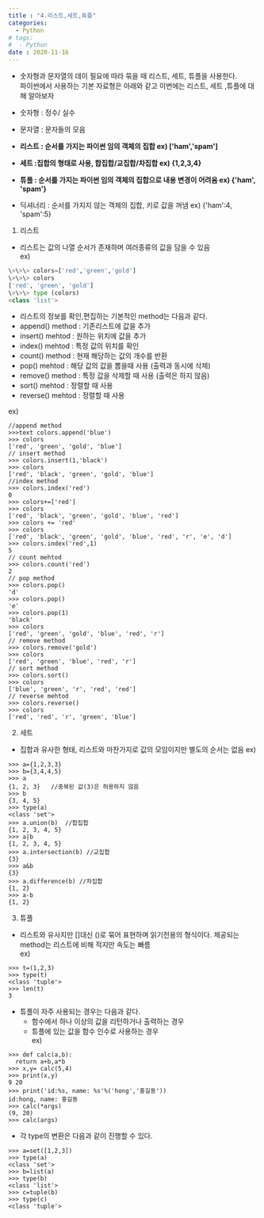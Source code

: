 ```yaml
---
title : "4.리스트,세트,튜플"
categories:
  - Python
# tags:
#  - Python
date : 2020-11-16
---
```


- 숫자형과 문자열의 데이 필요에 따라 묶을 때 리스트, 세트, 튜플을 사용한다.  
파이썬에서 사용하는 기본 자료형은 아래와 같고 이번에는 리스트, 세트 ,튜플에 대해 알아보자  
 
 - 숫자형 : 정수/ 실수  
 - 문자열 : 문자들의 모음  
 - **리스트 : 순서를 가지는 파이썬 임의 객체의 집합 ex) \['ham','spam']**  
 - **세트 :집합의 형태로 사용, 합집합/교집합/차집합  ex) {1,2,3,4}**  
 - **튜플 : 순서를 가지는 파이썬 임의 객체의 집합으로 내용 변경이 어려움 ex) {'ham', 'spam'}**  
 - 딕셔너리 : 순서를 가지지 않는 객체의 집합, 키로 값을 꺼냄 ex) {'ham':4, 'spam':5}  

1. 리스트 
- 리스트는 값의 나열 순서가 존재하며 여러종류의 값을 담을 수 있음  
 ex)  
```python
\>\>\> colors=['red','green','gold']
\>\>\> colors
['red', 'green', 'gold']
\>\>\> type (colors)
<class 'list'>  
```
 
 - 리스트의 정보를 확인,편집하는 기본적인 method는 다음과 같다.   
  - append() method : 기존리스트에 값을 추가 
  - insert() mehtod : 원하는 위치에 값을 추가 
  - index() mehtod : 특정 값의 위치를 확인  
  - count() method : 현재 해당하는 값의 개수를 반환  
  - pop() mehtod : 해당 값의 값을 뽑을때 사용 (출력과 동시에 삭제)
  - remove() method : 특정 값을 삭제할 때 사용 (출력은 하지 않음)  
  - sort() mehtod : 정렬할 때 사용  
  - reverse() mehtod : 정렬할 때 사용 

 ex)
```
//append method
>>>text colors.append('blue')
>>> colors
['red', 'green', 'gold', 'blue']
// insert method
>>> colors.insert(1,'black')
>>> colors
['red', 'black', 'green', 'gold', 'blue']
//index method
>>> colors.index('red')
0
>>> colors+=['red']
>>> colors
['red', 'black', 'green', 'gold', 'blue', 'red']
>>> colors += 'red'
>>> colors
['red', 'black', 'green', 'gold', 'blue', 'red', 'r', 'e', 'd']
>>> colors.index('red',1)
5
// count mehtod  
>>> colors.count('red')
2
// pop method  
>>> colors.pop()
'd'
>>> colors.pop()
'e'
>>> colors.pop(1)
'black'
>>> colors
['red', 'green', 'gold', 'blue', 'red', 'r']
// remove method  
>>> colors.remove('gold')
>>> colors
['red', 'green', 'blue', 'red', 'r']
// sort method  
>>> colors.sort()
>>> colors
['blue', 'green', 'r', 'red', 'red']
// reverse mehtod  
>>> colors.reverse()
>>> colors
['red', 'red', 'r', 'green', 'blue']
```

2. 세트 
 - 집합과 유사한 형태, 리스트와 마찬가지로 값의 모임이지만 별도의 순서는 없음 
 ex) 
 ``` 
>>> a={1,2,3,3}
>>> b={3,4,4,5}
>>> a
{1, 2, 3}   //중복된 값(3)은 허용하지 않음
>>> b
{3, 4, 5}
>>> type(a)
<class 'set'>
>>> a.union(b)  //합집합  
{1, 2, 3, 4, 5}
>>> a|b
{1, 2, 3, 4, 5}
>>> a.intersection(b) //교집합  
{3}
>>> a&b
{3}
>>> a.difference(b) //차집합  
{1, 2}
>>> a-b 
{1, 2}
```
  
3. 튜플 
 - 리스트와 유사지만 []대신 ()로 묶어 표현하며 읽기전용의 형식이다. 제공되는 method는 리스트에 비해 적지만 속도는 빠름  
  ex)  
  ``` 
  >>> t=(1,2,3) 
  >>> type(t)
  <class 'tuple'>
  >>> len(t)
  3
  ```
 - 튜플이 자주 사용되는 경우는 다음과 같다.
   - 함수에서 하나 이상의 값을 리턴하거나 출력하는 경우  
   - 튜플에 있는 값을 함수 인수로 사용하는 경우  
  ex)
  ``` 
  >>> def calc(a,b):  
	return a+b,a*b
  >>> x,y= calc(5,4)
  >>> print(x,y)
  9 20
  >>> print('id:%s, name: %s'%('hong','홍길동'))
  id:hong, name: 홍길동
  >>> calc(*args)
  (9, 20)
  >>> calc(args)
  ```
  
* 각 type의 변환은 다음과 같이 진행할 수 있다.  
```
>>> a=set([1,2,3])
>>> type(a)
<class 'set'>
>>> b=list(a)
>>> type(b)
<class 'list'>
>>> c=tuple(b)
>>> type(c)
<class 'tuple'>
```


